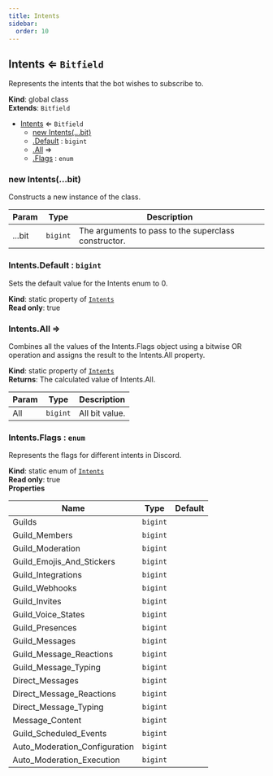 ```yaml
---
title: Intents
sidebar:
  order: 10
---
```




## Intents ⇐ <code>Bitfield</code>
Represents the intents that the bot wishes to subscribe to.

**Kind**: global class  
**Extends**: <code>Bitfield</code>  

* [Intents](#Intents) ⇐ <code>Bitfield</code>
    * [new Intents(...bit)](#new_Intents_new)
    * [.Default](#Intents.Default) : <code>bigint</code>
    * [.All](#Intents.All) ⇒
    * [.Flags](#Intents.Flags) : <code>enum</code>

<a name="new_Intents_new"></a>

### new Intents(...bit)
Constructs a new instance of the class.


| Param | Type | Description |
| --- | --- | --- |
| ...bit | <code>bigint</code> | The arguments to pass to the superclass constructor. |

<a name="Intents.Default"></a>

### Intents.Default : <code>bigint</code>
Sets the default value for the Intents enum to 0.

**Kind**: static property of [<code>Intents</code>](#Intents)  
**Read only**: true  
<a name="Intents.All"></a>

### Intents.All ⇒
Combines all the values of the Intents.Flags object using a bitwise OR operationand assigns the result to the Intents.All property.

**Kind**: static property of [<code>Intents</code>](#Intents)  
**Returns**: The calculated value of Intents.All.  

| Param | Type | Description |
| --- | --- | --- |
| All | <code>bigint</code> | All bit value. |

<a name="Intents.Flags"></a>

### Intents.Flags : <code>enum</code>
Represents the flags for different intents in Discord.

**Kind**: static enum of [<code>Intents</code>](#Intents)  
**Read only**: true  
**Properties**

| Name | Type | Default |
| --- | --- | --- |
| Guilds | <code>bigint</code> | <code></code> | 
| Guild_Members | <code>bigint</code> | <code></code> | 
| Guild_Moderation | <code>bigint</code> | <code></code> | 
| Guild_Emojis_And_Stickers | <code>bigint</code> | <code></code> | 
| Guild_Integrations | <code>bigint</code> | <code></code> | 
| Guild_Webhooks | <code>bigint</code> | <code></code> | 
| Guild_Invites | <code>bigint</code> | <code></code> | 
| Guild_Voice_States | <code>bigint</code> | <code></code> | 
| Guild_Presences | <code>bigint</code> | <code></code> | 
| Guild_Messages | <code>bigint</code> | <code></code> | 
| Guild_Message_Reactions | <code>bigint</code> | <code></code> | 
| Guild_Message_Typing | <code>bigint</code> | <code></code> | 
| Direct_Messages | <code>bigint</code> | <code></code> | 
| Direct_Message_Reactions | <code>bigint</code> | <code></code> | 
| Direct_Message_Typing | <code>bigint</code> | <code></code> | 
| Message_Content | <code>bigint</code> | <code></code> | 
| Guild_Scheduled_Events | <code>bigint</code> | <code></code> | 
| Auto_Moderation_Configuration | <code>bigint</code> | <code></code> | 
| Auto_Moderation_Execution | <code>bigint</code> | <code></code> | 

